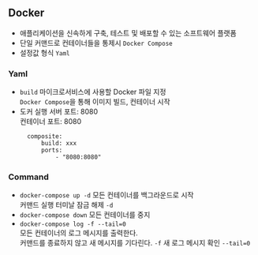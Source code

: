 ## Docker
- 애플리케이션을 신속하게 구축, 테스트 및 배포할 수 있는 소프트웨어 플랫폼
- 단일 커맨드로 컨테이너들을 통제시 `Docker Compose`
- 설정값 형식 `Yaml`
### Yaml
- `build` 마이크로서비스에 사용할 Docker 파일 지정 <br>
  `Docker Compose`을 통해 이미지 빌드, 컨테이너 시작
- 도커 실행 서버 포트: 8080 <br>
  컨테이너 포트: 8080
  ```
    composite:
        build: xxx
        ports:
            - "8080:8080"
  ```

### Command
- `docker-compose up -d` 모든 컨테이너를 백그라운드로 시작 <br>
                         커맨드 실행 터미날 잠금 해제 `-d`
- `docker-compose down` 모든 컨테이너를 중지
- `docker-compose log -f --tail=0` <br>
  모든 컨테이너의 로그 메시지를 출력한다. <br>
  커맨드를 종료하지 않고 새 메시지를 기다린다. `-f`
  새 로그 메시지 확인 `--tail=0`
    

